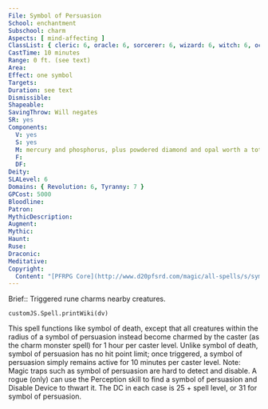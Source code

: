 ```yaml
---
File: Symbol of Persuasion
School: enchantment
Subschool: charm
Aspects: [ mind-affecting ]
ClassList: { cleric: 6, oracle: 6, sorcerer: 6, wizard: 6, witch: 6, occultist: 4, mesmerist: 6 }
CastTime: 10 minutes
Range: 0 ft. (see text)
Area: 
Effect: one symbol
Targets: 
Duration: see text
Dismissible: 
Shapeable: 
SavingThrow: Will negates
SR: yes
Components:
  V: yes
  S: yes
  M: mercury and phosphorus, plus powdered diamond and opal worth a total of 5,000 gp
  F: 
  DF: 
Deity: 
SLALevel: 6
Domains: { Revolution: 6, Tyranny: 7 }
GPCost: 5000
Bloodline: 
Patron: 
MythicDescription: 
Augment: 
Mythic: 
Haunt: 
Ruse: 
Draconic: 
Meditative: 
Copyright:
  Content: "[PFRPG Core](http://www.d20pfsrd.com/magic/all-spells/s/symbol-of-persuasion)"
---
```

Brief:: Triggered rune charms nearby creatures.

```dataviewjs
customJS.Spell.printWiki(dv)
```

This spell functions like symbol of death, except that all creatures within the radius of a symbol of persuasion instead become charmed by the caster (as the charm monster spell) for 1 hour per caster level.  Unlike symbol of death, symbol of persuasion has no hit point limit; once triggered, a symbol of persuasion simply remains active for 10 minutes per caster level.  Note: Magic traps such as symbol of persuasion are hard to detect and disable. A rogue (only) can use the Perception skill to find a symbol of persuasion and Disable Device to thwart it. The DC in each case is 25 + spell level, or 31 for symbol of persuasion.
